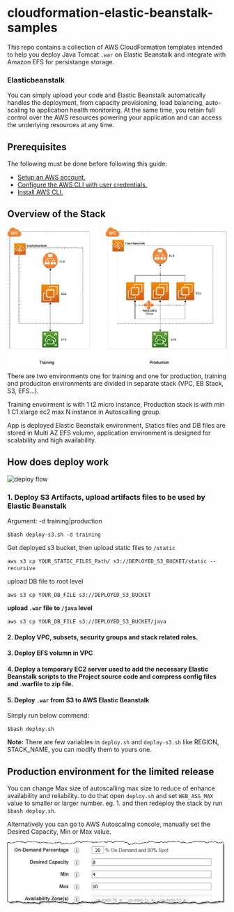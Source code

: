 # cloudformation-elastic-beanstalk-samples

This repo contains a collection of AWS CloudFormation templates intended to help you deploy Java Tomcat `.war` on Elastic Beanstalk and integrate with Amazon EFS for persistange storage.

### Elasticbeanstalk

You can simply upload your code and Elastic Beanstalk automatically handles the deployment, from capacity provisioning, load balancing, auto-scaling to application health monitoring. At the same time, you retain full control over the AWS resources powering your application and can access the underlying resources at any time.

## Prerequisites

The following must be done before following this guide:

- [Setup an AWS account.](https://aws.amazon.com/premiumsupport/knowledge-center/create-and-activate-aws-account/)
- [Configure the AWS CLI with user credentials.](https://docs.aws.amazon.com/cli/latest/userguide/cli-chap-configure.html)
- [Install AWS CLI.](https://docs.aws.amazon.com/cli/latest/userguide/cli-chap-install.html)

## Overview of the Stack

![stak overview](stack.png)

There are two environments one for training and one for production, training and produciton environments are divided in separate stack (VPC, EB Stack, S3, EFS...).

Training envoirment is with 1 t2 micro instance, Production stack is with min 1 C1.xlarge ec2 max N instance in Autoscalling group.

App is deployed Elastic Beanstalk environment, Statics files and DB files are stored in Multi AZ EFS volumn, application environment is designed for scalability and high availability.

## How does deploy work

![deploy flow](stcf-flow.png)

### 1. Deploy S3 Artifacts, upload artifacts files to be used by Elastic Beanstalk

Argument: -d training|production

```
$bash deploy-s3.sh -d training
```

Get deployed s3 bucket, then upload static files to `/static`

```
aws s3 cp YOUR_STATIC_FILES_Path/ s3://DEPLOYED_S3_BUCKET/static --recursive
```

upload DB file to root level

```
aws s3 cp YOUR_DB_FILE s3://DEPLOYED_S3_BUCKET
```

<b>upload `.war` file to `/java` level</b>

```
aws s3 cp YOUR_DB_FILE s3://DEPLOYED_S3_BUCKET/java
```

#### 2. Deploy VPC, subsets, security groups and stack related roles.

#### 3. Deploy EFS volumn in VPC

#### 4. Deploy a temporary EC2 server used to add the necessary Elastic Beanstalk scripts to the Project source code and compress config files and .warfile to zip file.

#### 5. Deploy `.war` from S3 to AWS Elastic Beanstalk

Simply run below commend:

```
$bash deploy.sh
```

<b>Note:</b> There are few variables in `deploy.sh` and `deploy-s3.sh` like REGION, STACK_NAME, you can modify them to yours one.

## Production environment for the limited release

You can change Max size of autoscalling max size to reduce of enhance availability and reliability. to do that open `deploy.sh` and set `WEB_ASG_MAX` value to smaller or larger number. eg. 1. and then redeploy the stack by run `$bash deploy.sh`.

Alternatively you can go to AWS Autoscaling console, manually set the Desired Capacity, Min or Max value.

![screenshot](asf_fleet_mod_1.png)

